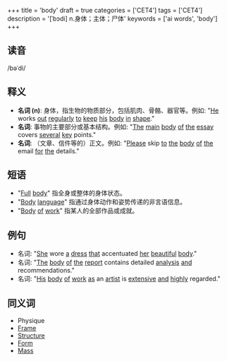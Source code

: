 +++
title = 'body'
draft = true
categories = ['CET4']
tags = ['CET4']
description = '[ˈbɔdi] n.身体；主体；尸体'
keywords = ['ai words', 'body']
+++

## 读音
/bəˈdi/

## 释义
- **名词 (n)**: 身体，指生物的物质部分，包括肌肉、骨骼、器官等。例如: "[He](/zh/post/he/) works [out](/zh/post/out/) [regularly](/zh/post/regularly/) [to](/zh/post/to/) [keep](/zh/post/keep/) [his](/zh/post/his/) [body](/zh/post/body/) [in](/zh/post/in/) [shape](/zh/post/shape/)."
- **名词**: 事物的主要部分或基本结构。例如: "[The](/zh/post/the/) [main](/zh/post/main/) [body](/zh/post/body/) [of](/zh/post/of/) [the](/zh/post/the/) [essay](/zh/post/essay/) covers [several](/zh/post/several/) [key](/zh/post/key/) points."
- **名词**: （文章、信件等的）正文。例如: "[Please](/zh/post/please/) skip [to](/zh/post/to/) [the](/zh/post/the/) [body](/zh/post/body/) [of](/zh/post/of/) [the](/zh/post/the/) email [for](/zh/post/for/) [the](/zh/post/the/) details."

## 短语
- "[Full](/zh/post/full/) [body](/zh/post/body/)" 指全身或整体的身体状态。
- "[Body](/zh/post/body/) [language](/zh/post/language/)" 指通过身体动作和姿势传递的非言语信息。
- "[Body](/zh/post/body/) [of](/zh/post/of/) [work](/zh/post/work/)" 指某人的全部作品或成就。

## 例句
- 名词: "[She](/zh/post/she/) wore [a](/zh/post/a/) [dress](/zh/post/dress/) [that](/zh/post/that/) accentuated [her](/zh/post/her/) [beautiful](/zh/post/beautiful/) [body](/zh/post/body/)."
- 名词: "[The](/zh/post/the/) [body](/zh/post/body/) [of](/zh/post/of/) [the](/zh/post/the/) [report](/zh/post/report/) contains detailed [analysis](/zh/post/analysis/) [and](/zh/post/and/) recommendations."
- 名词: "[His](/zh/post/his/) [body](/zh/post/body/) [of](/zh/post/of/) [work](/zh/post/work/) [as](/zh/post/as/) an [artist](/zh/post/artist/) is [extensive](/zh/post/extensive/) [and](/zh/post/and/) [highly](/zh/post/highly/) regarded."

## 同义词
- Physique
- [Frame](/zh/post/frame/)
- [Structure](/zh/post/structure/)
- [Form](/zh/post/form/)
- [Mass](/zh/post/mass/)
